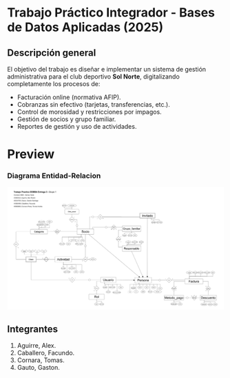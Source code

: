 # Trabajo Práctico Integrador - Bases de Datos Aplicadas (2025)

## Descripción general

El objetivo del trabajo es diseñar e implementar un sistema de gestión administrativa para el club deportivo **Sol Norte**, digitalizando completamente los procesos de:

- Facturación online (normativa AFIP).
- Cobranzas sin efectivo (tarjetas, transferencias, etc.).
- Control de morosidad y restricciones por impagos.
- Gestión de socios y grupo familiar.
- Reportes de gestión y uso de actividades.

# Preview
### Diagrama Entidad-Relacion 
![canon](https://raw.githubusercontent.com/facucab/proyecto-BDA/refs/heads/main/DER.png)

## Integrantes
1. Aguirre, Alex. 
2. Caballero, Facundo.
3. Cornara, Tomas.
2. Gauto, Gaston.  
